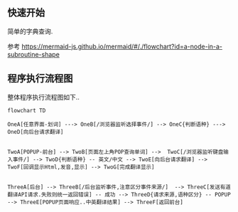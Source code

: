 ## 快速开始

简单的字典查询.



参考 https://mermaid-js.github.io/mermaid/#/./flowchart?id=a-node-in-a-subroutine-shape

## 程序执行流程图
整体程序执行流程图如下..


```mermaid!
flowchart TD

OneA[任意界面-划词] ---> OneB[/浏览器监听选择事件/] --> OneC{判断语种} ---> OneD[向后台请求翻译]


TwoA[POPUP-前台] --> TwoB[页面左上角POP查询单词] -->  TwoC[/浏览器监听键盘输入事件/] --> TwoD{判断语种} -- 英文/中文 --> TwoE[向后台请求翻译] --> TwoF[回调显示Html,发音,显示] --> TwoG[完成翻译显示]


ThreeA[后台] --> ThreeB[/后台监听事件,注意区分事件来源/]  --> ThreeC[发送有道翻译API请求.失败则统一返回错误] -- 成功 --> ThreeD{请求来源,语种区分} -- POPUP --> ThreeE[POPUP页面响应..中英翻译结果] --> ThreeF[返回前台]

```

